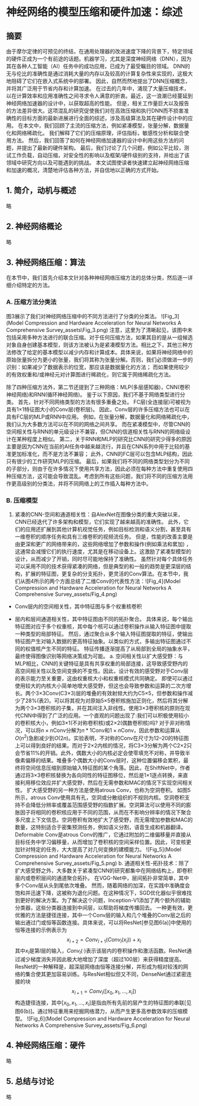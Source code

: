 # 神经网络的模型压缩和硬件加速：综述

## 摘要

由于摩尔定律的可预见的终结，在通用处理器的改进速度下降的背景下，特定领域的硬件正成为一个有前途的话题。机器学习，尤其是深度神经网络（DNN），因为其在各种人工智能（AI）任务中的成功应用，已成为了最受瞩目的领域。  DNN的无与伦比的准确性是通过消耗大量的内存以及较高的计算复杂性来实现的，这极大地阻碍了它们在嵌入式系统中的部署。 因此，自然而然地提出了DNN压缩概念，并将其广泛用于节省内存和计算加速。 在过去的几年中，涌现了大量压缩技术，以在计算效率和应用准确性之间寻求令人满意的折衷。最近，这一浪潮已经蔓延到神经网络加速器的设计中，以获取超高的性能。 但是，相关工作量巨大以及报告的方法差异很大。这项混乱的研究促使我们对在高效压缩和执行DNN而不损害准确性的目标方面的最新进展进行全面的综述，涉及高级算法及其在硬件设计中的应用。 在本文中，我们回顾了主流的压缩方法，例如紧凑模型，张量分解，数据量化和网络稀疏化。 我们解释了它们的压缩原理，评估指标，敏感性分析和联合使用方法。 然后，我们回答了如何在神经网络加速器的设计中利用这些方法的问题，并提出了最新的硬件架构。 最后，我们讨论了几个问题，例如公平比较，测试工作负载，自动压缩，对安全性的影响以及框架/硬件级别的支持，并给出了该领域中研究方向以及可能遇到的挑战。 本文试图使读者快速建立起神经网络压缩和加速的概况，清楚地评估各种方法，并自信地以正确的方式开始。  

##  1. 简介，动机与概述

略

##  2. 神经网络概论

略

##  3. 神经网络压缩：算法

在本节中，我们首先介绍本文针对各种神经网络压缩方法的总体分类，然后逐一详细介绍特定的方法。

### A. 压缩方法分类法

图3展示了我们对神经网络压缩中的不同方法进行了分类的分类法。
![Fig_3](Model Compression and Hardware Acceleration for Neural Networks A Comprehensive Survey_assets\Fig_3.png)
注意，这里为了清晰起见，该图中未包括采用多种方法进行的联合压缩。对于任何压缩方法，如果其目的是从一组候选对象自身创建基本模型，则该方法被认为是紧凑模型方法。相比之下，其他三种方法修改了给定的基本模型以减少内存和计算成本。具体来说，如果将神经网络中的原始张量拆分为更小的张量，我们将其称为张量分解。否则，我们必须做进一步的识别：如果减少了数据表示的位宽，那应该是数据量化的方法； 而如果使用较少的有效权重和/或神经元对计算图进行稀疏化，则它属于网络稀疏化方法。

除了四种压缩方法外，第二节还提到了三种网络：MLP(多层感知器)，CNN(卷积神经网络)和RNN(循环神经网络)。 鉴于以下原因，我们不基于网络类型进行分类。 首先，针对不同网络类型的方法有很多重叠之处。  FC层(全连接层)可被视为具有1×1特征图大小的Conv层(卷积层)。 因此，Conv层的许多压缩方法也可以在具有FC层的MLP或RNN中应用。 例如，在张量分解，数据量化和网络稀疏化中，我们认为大多数方法可以在不同的网络之间共享。 而在紧凑模型中，尽管CNN的空间相关性与RNN的单元级设计不兼容，但CNN的信道相关性与RNN的网络级设计在某种程度上相似。 第二，关于RNN和MLP的研究比CNN的研究少得多的原因主要是因为CNN在当前的AI任务中越来越流行，并且在CNN系列中用于比较的基准更加标准化，而不是方法不兼容； 此外，CNN的FC层可以包含MLP结构，因此只有很少的工作研究MLP的压缩。 最后，如果我们将不同的网络类型划分为不同的子部分，则由于在许多情况下使用共享方法，因此必须在每种方法中重复使用四种压缩方法，这可能会导致混乱。考虑到所有这些问题，我们将不同的压缩方法用作更高级别的分类法，并将不同网络上的工作插入每种方法中。
### B. 压缩模型
1. 紧凑的CNN-空间和通道相关性：自AlexNet在图像分类的重大突破以来，CNN已经迭代了许多架构和模型，它们实现了越来越高的准确性。 此外，它们的应用还扩展到其他计算机视觉任务，例如目标检测和语义分割，甚至具有一维卷积的顺序任务和具有三维卷积的视频流任务。 但是，性能的改善主要是由更深和更广的网络带来的，这些网络增加了参数和操作(例如乘法和累加) ，这通常会减慢它们的执行速度，尤其是在移动设备上。这激励了紧凑型模型的设计，从而减少了开销，同时尽可能地保持了准确性。
虽然针对每个具体任务可以采用不同的技术获得紧凑的网络，但是典型的和一般的趋势是更深层的结构，扩展的特征图，更复杂的分支拓扑，更灵活的Conv算法。在本节中，我们从图4所示的两个方面总结了二维Conv的代表性方法：![Fig_4](Model Compression and Hardware Acceleration for Neural Networks A Comprehensive Survey_assets/Fig_4.png)
- Conv层内的空间相关性，其中特征图与多个权重核卷积

- 层内和层间通道相关性，其中特征图由不同的拓扑聚合。 具体来说，每个输出特征图对应于多个权重核，其中每个核可以通过卷积操作从输入特征图中提取一种类型的局部特征。 然后，通过聚合从多个输入特征图提取的特征，使输出特征图产生对输入数据的更高特征抽象。以类似的方式，多输出特征图通过不同的权值核产生不同的特征。 特征传播逐渐提高了从局部到全局的抽象水平，最终使得图像识别等网络决策成为可能。
	a. 空间相关性以扩大感受野：与MLP相比，CNN的关键特征是具有共享权重的局部连接，这导致感受野内的高空间相关性以及空间变换的不变性。因此，设计有效的感受野对于Conv层的表示能力至关重要，这由权重核大小和权重核模式共同确定。
	即使可以通过使用较大的内核大小简单地增大感受野，但这也会导致参数和运算的二次方增长。两个3×3Conv(C3×3)层的堆叠的有效射频大约为C5×5，但参数和操作减少了28%(表2)。可以将其视为对原始5×5卷积核施加正则化，然后将其分解为两个3×3卷积核的子集，并在其间注入非线性。使用3×3卷积核的原则在现代CNN中得到了广泛的应用。一个直观的问题出现了:我们可以积极使用较小的卷积核大小，例如3×1(不对称卷积核)或2×2(偶数卷积核)吗?
	对于非对称情况，可以将$n×n$Conv分解为$n*1$Conv和$1×n$Conv，因此参数和运算从$O(n^2)$急剧减少到$O(2n)$。实验表明，不对称的Conv在尺寸为12–20的特征图上可以得到良好的结果。而对于2×2内核的情况，将C3×3分解为两个C2×2只会节省11%的开销。此外，偶数大小的内核必定会使零填充不对称，并导致半像素偏移的结果。堆叠多个偶数大小的Conv层时，这种位置偏移会累积，最终将空间信息压缩到原始输入特征图的某个角落。因此，在ShiftNet中，作者通过将3×3卷积核替换为各向同性的特征图移位，然后是1×1逐点转换，来直接利用移位效应并扩大感受野，然后在无需参数和MAC的情况下实现空间相关性。
	扩大感受野的另一种方法是使用atrous Conv，也称为空洞卷积。 如图5所示，atrous Conv使用具有孔，空洞或分散组织的不规则内核。空洞卷积支持不会降低分辨率或覆盖范围感受野的指数扩展。空洞算法可以使用不同的膨胀因子将相同的卷积核应用于不同的范围，从而在不影响分辨率的情况下聚合多尺度上下文信息。空洞卷积有效地扩大了感受野，而无需增加参数和MAC的数量，这特别适合于密集预测任务，例如语义分割，语音生成和机器翻译。Deformable Conv是atrous Conv的推广，它通过附加的二维偏移量并直接从目标任务中学习偏移量，从而增加了卷积核的空间采样位置。因此，可变核更加针对特定的任务，大大提高了对几何变换的建模能力。
	![Fig_5](Model Compression and Hardware Acceleration for Neural Networks A Comprehensive Survey_assets/Fig_5.png)
	b. 通道相关性-拓扑技术：除了扩大感受野之外，大多数关于紧凑型CNN的研究都集中在网络结构上，即卷积层内或卷积层间的通道聚合拓扑。
	在VGG-Net中，层间拓扑非常简单，其中多个Conv层从头到尾依次堆叠。 然而，随着网络的加深，在实践中准确度会饱和并迅速下降，这被称为退化问题。在这种情况下，SGD优化器似乎很难找到更好的解决方案。为了解决这个问题，Inception-V1添加了两个额外的辅助分类器，这些分类器连接到中间层，以帮助将梯度传播回去。
	一种更有效，更优雅的方法是捷径连接，其中一个Conv层的输入和几个堆叠的Conv层之后的输出通过门或恒等函数连接。具体来说，可以将ResNet[参见图6(a)]中使用的恒等连接的示例表示为
	$$
	x_{l+2}=Conv_{l+1}(Conv_l(x_l))+x_l
	$$
	其中$x_l$是第$l$层的输入，$Conv_l(·)$表示该层内的卷积操作和激活函数。ResNet通过减少梯度消失并因此极大地增加了深度（超过100层）来获得精度提高。ResNet的一种解释是，超深层网络由恒等连接分解，并形成为相对较浅的网络的集合使其更加容易训练。与ResNet相似但又不同，DenseNet通过紧密连接的块
	$$
	x_{l+1}=Conv_l([x_0,x_1,...,x_l])
	$$
	构造捷径连接，其中$[x_0,x_1,...,x_l]$是指由所有先前的层产生的特征图的串联[见图6(b)]。通过特征重用来挖掘网络潜力，从而产生更多高参数效率的压缩模型。
	![Fig_6](Model Compression and Hardware Acceleration for Neural Networks A Comprehensive Survey_assets/Fig_6.png)
	


## 4. 神经网络压缩：硬件

略

## 5. 总结与讨论

略
